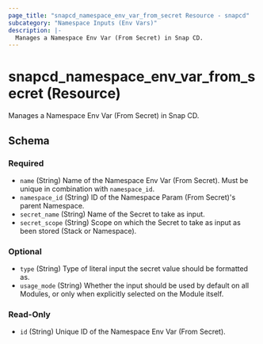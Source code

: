```yaml
---
page_title: "snapcd_namespace_env_var_from_secret Resource - snapcd"
subcategory: "Namespace Inputs (Env Vars)"
description: |-
  Manages a Namespace Env Var (From Secret) in Snap CD.
---
```


# snapcd_namespace_env_var_from_secret (Resource)

Manages a Namespace Env Var (From Secret) in Snap CD.




<!-- schema generated by tfplugindocs -->
## Schema

### Required

- `name` (String) Name of the Namespace Env Var (From Secret).  Must be unique in combination with `namespace_id`.
- `namespace_id` (String) ID of the Namespace Param (From Secret)'s parent Namespace.
- `secret_name` (String) Name of the Secret to take as input.
- `secret_scope` (String) Scope on which the Secret to take as input as been stored (Stack or Namespace).

### Optional

- `type` (String) Type of literal input the secret value should be formatted as.
- `usage_mode` (String) Whether the input should be used by default on all Modules, or only when explicitly selected on the Module itself.

### Read-Only

- `id` (String) Unique ID of the Namespace Env Var (From Secret).
